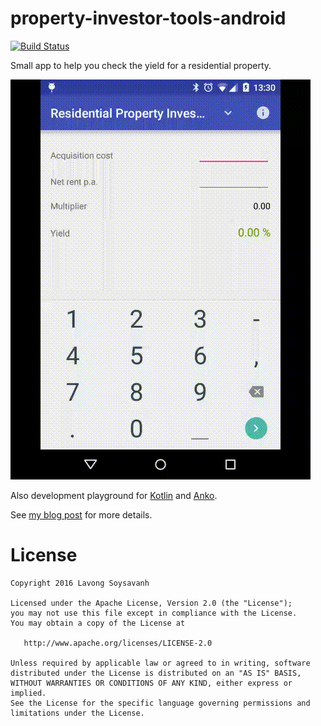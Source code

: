 # property-investor-tools-android

[![Build Status](https://travis-ci.org/lavong/property-investor-tools-android.svg?branch=master)](https://travis-ci.org/lavong/property-investor-tools-android)

Small app to help you check the yield for a residential property.

![](art/propertyinvestortools.gif "property investor tools")

Also development playground for [Kotlin][1] and [Anko][2].

See [my blog post][3] for more details.

#  License

    Copyright 2016 Lavong Soysavanh

    Licensed under the Apache License, Version 2.0 (the "License");
    you may not use this file except in compliance with the License.
    You may obtain a copy of the License at

       http://www.apache.org/licenses/LICENSE-2.0

    Unless required by applicable law or agreed to in writing, software
    distributed under the License is distributed on an "AS IS" BASIS,
    WITHOUT WARRANTIES OR CONDITIONS OF ANY KIND, either express or implied.
    See the License for the specific language governing permissions and
    limitations under the License.


  [1]: http://kotlinlang.org/
  [2]: https://github.com/Kotlin/anko
  [3]: http://www.ingloriousmind.com/blog/playing-around-with-kotlin-anko/ 
